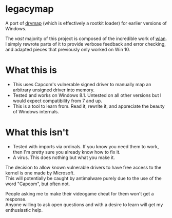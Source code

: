 # legacymap
A port of [drvmap](https://github.com/not-wlan/drvmap) (which is effectively a rootkit loader) for earlier versions of Windows.

The *vast* majority of this project is composed of the incredible work of [wlan](https://github.com/not-wlan). I simply rewrote parts of it to provide verbose feedback and error checking, and adapted pieces that previously only worked on Win 10.

# What this is
* This uses Capcom's vulnerable signed driver to manually map an arbitrary unsigned driver into memory.
* Tested and works on Windows 8.1. Untested on all other versions but I would expect compatibility from 7 and up.
* This is a tool to learn from. Read it, rewrite it, and appreciate the beauty of Windows internals.

# What this isn't
* Tested with imports via ordinals. If you know you need them to work, then I'm pretty sure you already know how to fix it.
* A virus. This does nothing but what you make it.

The decision to allow known vulnerable drivers to have free access to the kernel is one made by Microsoft.<br/>
This will potentially be caught by antimalware purely due to the use of the word "Capcom", but often not.

People asking me to make their videogame cheat for them won't get a response.<br />
Anyone willing to ask open questions and with a desire to learn will get my enthusiastic help.

